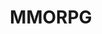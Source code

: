 ---
title: MMORPG
crosslinks:
- youtubefactsbot
- Guildwars2
- blackdesertonline
- Games
- WildStar
- ffxiv
- albiononline
- youtubot
- SecretWorldLegends
- elderscrollsonline
- wowservers
- archeage
- gamedesign
- runescape
- TheMMOBookclub
- AshesofCreation
- u_imguralbumbot
- Eve
- pathofexile
- ffxi
---